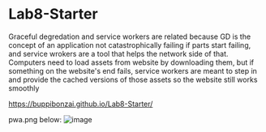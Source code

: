 # Lab8-Starter

Graceful degredation and service workers are related because GD is the concept of an application not catastrophically failing if parts start failing, and service wrokers are a tool that helps the network side of that. Computers need to load assets from website by downloading them, but if something on the website's end fails, service workers are meant to step in and provide the cached versions of those assets so the website still works smoothly

https://buppibonzai.github.io/Lab8-Starter/

pwa.png below:
![image](https://github.com/BuppiBonzai/Lab8-Starter/assets/70412955/169c311c-9877-4fbe-8402-1fbc18310998)
